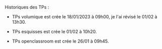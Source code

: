 
Historiques des TPs : 


- TPs volumique est crée le 18/01/2023 à 09h00, je l'ai révisé le 01/02 à 13h30.

- TPs esquisses est crée le 01/02 à 10h20.

- TPs openclassroom est crée le 26/01 à 09h45.

